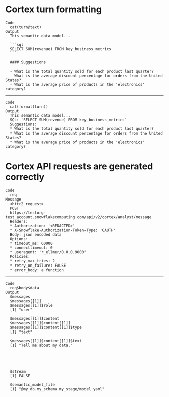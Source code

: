# Cortex turn formatting

    Code
      cat(turn@text)
    Output
      This semantic data model...

      ```sql
      SELECT SUM(revenue) FROM key_business_metrics
      ```

      #### Suggestions

      - What is the total quantity sold for each product last quarter?
      - What is the average discount percentage for orders from the United States?
      - What is the average price of products in the 'electronics' category?

---

    Code
      cat(format(turn))
    Output
      This semantic data model...
      SQL: `SELECT SUM(revenue) FROM key_business_metrics`
      Suggestions:
      * What is the total quantity sold for each product last quarter?
      * What is the average discount percentage for orders from the United States?
      * What is the average price of products in the 'electronics' category?

# Cortex API requests are generated correctly

    Code
      req
    Message
      <httr2_request>
      POST
      https://testorg-test_account.snowflakecomputing.com/api/v2/cortex/analyst/message
      Headers:
      * Authorization: '<REDACTED>'
      * X-Snowflake-Authorization-Token-Type: 'OAUTH'
      Body: json encoded data
      Options:
      * timeout_ms: 60000
      * connecttimeout: 0
      * useragent: 'r_ellmer/0.0.0.9000'
      Policies:
      * retry_max_tries: 2
      * retry_on_failure: FALSE
      * error_body: a function

---

    Code
      req$body$data
    Output
      $messages
      $messages[[1]]
      $messages[[1]]$role
      [1] "user"

      $messages[[1]]$content
      $messages[[1]]$content[[1]]
      $messages[[1]]$content[[1]]$type
      [1] "text"

      $messages[[1]]$content[[1]]$text
      [1] "Tell me about my data."





      $stream
      [1] FALSE

      $semantic_model_file
      [1] "@my_db.my_schema.my_stage/model.yaml"

